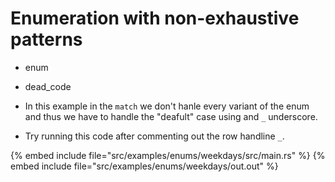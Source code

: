 # Enumeration with non-exhaustive patterns

* enum
* dead_code

* In this example in the `match` we don't hanle every variant of the enum and thus we have to handle the "deafult" case using and `_` underscore.
* Try running this code after commenting out the row handline `_`.

{% embed include file="src/examples/enums/weekdays/src/main.rs" %}
{% embed include file="src/examples/enums/weekdays/out.out" %}


